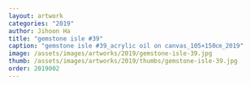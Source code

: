 ```yaml
---
layout: artwork
categories: "2019"
author: Jihoon Ha
title: "gemstone isle #39"
caption: "gemstone isle #39_acrylic oil on canvas_105×150㎝_2019"
image: /assets/images/artworks/2019/gemstone-isle-39.jpg
thumb: /assets/images/artworks/2019/thumbs/gemstone-isle-39.jpg
order: 2019002
---
```

